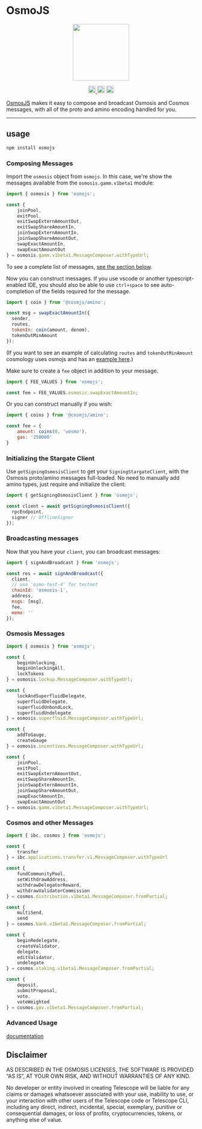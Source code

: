 # OsmoJS 

<p align="center">
  <a href="https://github.com/osmosis-labs/osmojs">
    <img width="150" src="https://user-images.githubusercontent.com/545047/178600364-accb0c63-1935-4756-a457-e38b45e3289d.png">
  </a>
</p>

<p align="center" width="100%">
  <a href="https://github.com/osmosis-labs/osmojs/actions/workflows/run-tests.yaml">
    <img height="20" src="https://github.com/osmosis-labs/osmojs/actions/workflows/run-tests.yaml/badge.svg" />
  </a>
   <a href="https://github.com/osmosis-labs/osmojs/blob/main/LICENSE"><img height="20" src="https://img.shields.io/badge/license-MIT-blue.svg"></a>
   <a href="https://www.npmjs.com/package/osmojs"><img height="20" src="https://img.shields.io/github/package-json/v/osmosis-labs/osmojs?filename=packages%2Fosmojs%2Fpackage.json"></a>
</p>

[OsmosJS](https://github.com/osmosis-labs/osmojs) makes it easy to compose and broadcast Osmosis and Cosmos messages, with all of the proto and amino encoding handled for you.

---
## usage

```sh
npm install osmojs
```

### Composing Messages

Import the `osmosis` object from `osmojs`. In this case, we're show the messages available from the `osmosis.gamm.v1beta1` module:

```js
import { osmosis } from 'osmojs';

const {
    joinPool,
    exitPool,
    exitSwapExternAmountOut,
    exitSwapShareAmountIn,
    joinSwapExternAmountIn,
    joinSwapShareAmountOut,
    swapExactAmountIn,
    swapExactAmountOut
} = osmosis.gamm.v1beta1.MessageComposer.withTypeUrl;
```

To see a complete list of messages, [see the section below](#osmosis-messages).

Now you can construct messages. If you use vscode or another typescript-enabled IDE, you should also be able to use `ctrl+space` to see auto-completion of the fields required for the message.

```js
import { coin } from '@cosmjs/amino';

const msg = swapExactAmountIn({
  sender,
  routes,
  tokenIn: coin(amount, denom),
  tokenOutMinAmount
});
```

(If you want to see an example of calculating `routes` and `tokenOutMinAmount` cosmology uses osmojs and has an [example here](https://github.com/cosmology-finance/cosmology/tree/master/packages/core#lookuproutesfortrade).)

Make sure to create a `fee` object in addition to your message.


```ts
import { FEE_VALUES } from 'osmojs';

const fee = FEE_VALUES.osmosis.swapExactAmountIn;
```

Or you can construct manually if you wish:

```js
import { coins } from '@cosmjs/amino';

const fee = {
    amount: coins(0, 'uosmo'),
    gas: '250000'
}
```
### Initializing the Stargate Client

Use `getSigningOsmosisClient` to get your `SigningStargateClient`, with the Osmosis proto/amino messages full-loaded. No need to manually add amino types, just require and initialize the client:

```js
import { getSigningOsmosisClient } from 'osmojs';

const client = await getSigningOsmosisClient({
  rpcEndpoint,
  signer // OfflineSigner
});
```
### Broadcasting messages

Now that you have your `client`, you can broadcast messages:

```js
import { signAndBroadcast } from 'osmojs';

const res = await signAndBroadcast({
  client,
  // use 'osmo-test-4' for testnet
  chainId: 'osmosis-1',
  address,
  msgs: [msg],
  fee,
  memo: ''
});
```

### Osmosis Messages

```js
import { osmosis } from 'osmojs';

const {
    beginUnlocking,
    beginUnlockingAll,
    lockTokens
} = osmosis.lockup.MessageComposer.withTypeUrl;

const {
    lockAndSuperfluidDelegate,
    superfluidDelegate,
    superfluidUnbondLock,
    superfluidUndelegate
} = osmosis.superfluid.MessageComposer.withTypeUrl;

const {
    addToGauge,
    createGauge
} = osmosis.incentives.MessageComposer.withTypeUrl;

const {
    joinPool,
    exitPool,
    exitSwapExternAmountOut,
    exitSwapShareAmountIn,
    joinSwapExternAmountIn,
    joinSwapShareAmountOut,
    swapExactAmountIn,
    swapExactAmountOut
} = osmosis.gamm.v1beta1.MessageComposer.withTypeUrl;
```

### Cosmos and other Messages

```js
import { ibc, cosmos } from 'osmojs';

const {
    transfer
} = ibc.applications.transfer.v1.MessageComposer.withTypeUrl

const {
    fundCommunityPool,
    setWithdrawAddress,
    withdrawDelegatorReward,
    withdrawValidatorCommission
} = cosmos.distribution.v1beta1.MessageComposer.fromPartial;

const {
    multiSend,
    send
} = cosmos.bank.v1beta1.MessageComposer.fromPartial;

const {
    beginRedelegate,
    createValidator,
    delegate,
    editValidator,
    undelegate
} = cosmos.staking.v1beta1.MessageComposer.fromPartial;

const {
    deposit,
    submitProposal,
    vote,
    voteWeighted
} = cosmos.gov.v1beta1.MessageComposer.fromPartial;
```
### Advanced Usage

[documentation](https://github.com/osmosis-labs/telescope/tree/master/packages/osmojs/docs)

## Disclaimer

AS DESCRIBED IN THE OSMOSIS LICENSES, THE SOFTWARE IS PROVIDED “AS IS”, AT YOUR OWN RISK, AND WITHOUT WARRANTIES OF ANY KIND.

No developer or entity involved in creating Telescope will be liable for any claims or damages whatsoever associated with your use, inability to use, or your interaction with other users of the Telescope code or Telescope CLI, including any direct, indirect, incidental, special, exemplary, punitive or consequential damages, or loss of profits, cryptocurrencies, tokens, or anything else of value.
